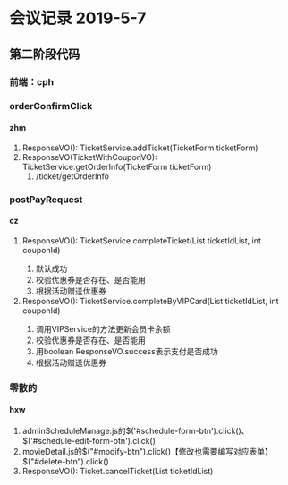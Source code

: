 # 会议记录 2019-5-7

## 第二阶段代码

### 前端：cph

### orderConfirmClick

#### zhm

1. ResponseVO(): TicketService.addTicket(TicketForm ticketForm)
2. ResponseVO(TicketWithCouponVO): TicketService.getOrderInfo(TicketForm ticketForm)
   1. /ticket/getOrderInfo

### postPayRequest

#### cz

1. ResponseVO(): TicketService.completeTicket(List<Integer> ticketIdList, int couponId)
   1. 默认成功
   2. 校验优惠券是否存在、是否能用
   3. 根据活动赠送优惠券
2. ResponseVO(): TicketService.completeByVIPCard(List<Integer> ticketIdList, int couponId)
   1. 调用VIPService的方法更新会员卡余额
   2. 校验优惠券是否存在、是否能用
   3. 用boolean ResponseVO.success表示支付是否成功
   4. 根据活动赠送优惠券

### 零散的

#### hxw

1. adminScheduleManage.js的\$('#schedule-form-btn').click()、\$('#schedule-edit-form-btn').click()
2. movieDetail.js的\$("#modify-btn").click()【修改也需要编写对应表单】\$("#delete-btn”).click()
3. ResponseVO(): Ticket.cancelTicket(List<Integer> ticketIdList)



